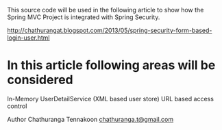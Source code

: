 This source code will be used in the following article to show how the Spring MVC Project is integrated with Spring Security.

http://chathurangat.blogspot.com/2013/05/spring-security-form-based-login-user.html

In this article following areas will be considered
==================================================

In-Memory UserDetailService (XML based user store)
URL based access control

Author
Chathuranga Tennakoon
chathuranga.t@gmail.com
